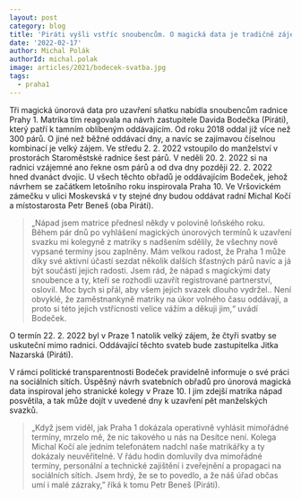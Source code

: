 ```yaml
---
layout: post
category: blog
title: 'Piráti vyšli vstříc snoubencům. O magická data je tradičně zájem'
date: '2022-02-17'
author: Michal Polák
authorId: michal.polak
image: articles/2021/bodecek-svatba.jpg
tags:
  - praha1
---
```


Tři magická únorová data pro uzavření sňatku nabídla snoubencům radnice Prahy 1. Matrika tím reagovala na návrh zastupitele Davida Bodečka (Piráti), který patří k tamním oblíbeným oddávajícím. Od roku 2018 oddal již více než 300 párů.  O jiné než běžné oddávací dny, a navíc se zajímavou číselnou kombinací je velký zájem. Ve středu 2. 2. 2022 vstoupilo do manželství v prostorách Staroměstské radnice šest párů. V neděli 20. 2. 2022 si na radnici vzájemné ano řekne osm párů a od dva dny později 22. 2. 2022 hned dvanáct dvojic. U všech těchto obřadů je oddávajícím Bodeček, jehož návrhem se začátkem letošního roku inspirovala Praha 10. Ve Vršovickém zámečku v ulici Moskevská v ty stejné dny budou oddávat radní Michal Kočí a místostarosta Petr Beneš (oba Piráti).

> „Nápad jsem matrice přednesl někdy v polovině loňského roku. Během pár dnů po vyhlášení magických únorových termínů k uzavření svazku mi kolegyně z matriky s nadšením sdělily, že všechny nově vypsané termíny jsou zaplněny. Mám velkou radost, že Praha 1 může díky své aktivní účastí sezdat několik dalších šťastných párů navíc a já být součástí jejich radosti. Jsem rád, že nápad s magickými daty snoubence a ty, kteří se rozhodli uzavřít registrované partnerství, oslovil. Moc bych si přál, aby všem jejich svazek dlouho vydržel.. Není obvyklé, že zaměstnankyně matriky na úkor volného času oddávají, a proto si této jejich vstřícnosti velice vážím a děkuji jim,“ uvádí Bodeček. 

O termín 22. 2. 2022 byl v Praze 1 natolik velký zájem, že čtyři svatby se uskuteční mimo radnici. Oddávající těchto svateb bude zastupitelka Jitka Nazarská (Piráti).

V rámci politické transparentnosti Bodeček pravidelně informuje o své práci na sociálních sítích. Úspěšný návrh svatebních obřadů pro únorová magická data inspiroval jeho stranické kolegy v Praze 10. I jim zdejší matrika nápad posvětila, a tak může dojít v uvedené dny k uzavření pět manželských svazků.

> „Když jsem viděl, jak Praha 1 dokázala operativně vyhlásit mimořádné termíny, mrzelo mě, že nic takového u nás na Desítce není. Kolega Michal Kočí ale jedním telefonátem nadchl naše matrikářky a ty dokázaly neuvěřitelné. V řádu hodin domluvily dva mimořádné termíny, personální a technické zajištění i zveřejnění a propagaci na sociálních sítích. Jsem hrdý, že se to povedlo, a že náš úřad občas umí i malé zázraky,” říká k tomu Petr Beneš (Piráti).
